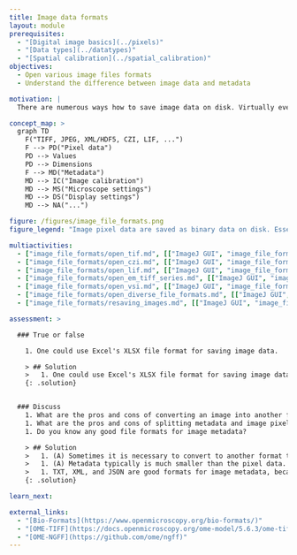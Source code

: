 ```yaml
---
title: Image data formats
layout: module
prerequisites:
  - "[Digital image basics](../pixels)"
  - "[Data types](../datatypes)"
  - "[Spatial calibration](../spatial_calibration)"
objectives:
  - Open various image files formats
  - Understand the difference between image data and metadata

motivation: |
  There are numerous ways how to save image data on disk. Virtually every microscope vendor has their own file format. It is thus very important to understand how to open those files and inspect their content. Moreover, some software will open only specific image file formats and thus it is sometime necessary to re-save the data. During such image file format conversions information can be lost; it is important to be aware of this and avoid such information loss as much as possible.

concept_map: >
  graph TD
    F("TIFF, JPEG, XML/HDF5, CZI, LIF, ...")
    F --> PD("Pixel data")
    PD --> Values
    PD --> Dimensions
    F --> MD("Metadata")
    MD --> IC("Image calibration")
    MD --> MS("Microscope settings")
    MD --> DS("Display settings")
    MD --> NA("...")

figure: /figures/image_file_formats.png
figure_legend: "Image pixel data are saved as binary data on disk. Essential metadata is needed to load the binary data into an image array."

multiactivities:
  - ["image_file_formats/open_tif.md", [["ImageJ GUI", "image_file_formats/open_tif_imagejgui.md"],["python BioIO", "image_file_formats/open_tif_bioio.py"]]]
  - ["image_file_formats/open_czi.md", [["ImageJ GUI", "image_file_formats/open_czi_imagejgui.md"],["python BioIO", "image_file_formats/open_czi_bioio.py"]]]
  - ["image_file_formats/open_lif.md", [["ImageJ GUI", "image_file_formats/open_lif_imagejgui.md"],["python BioIO", "image_file_formats/open_lif_bioio.py"]]]
  - ["image_file_formats/open_em_tiff_series.md", [["ImageJ GUI", "image_file_formats/open_em_tiff_series_imagejgui.md"],["python BioIO", "image_file_formats/open_em_tiff_series_bioio.py"]]]
  - ["image_file_formats/open_vsi.md", [["ImageJ GUI", "image_file_formats/open_vsi_imagejgui.md"],["python BioIO", "image_file_formats/open_vsi_bioio.py"]]]
  - ["image_file_formats/open_diverse_file_formats.md", [["ImageJ GUI", "image_file_formats/open_diverse_file_formats_imagejgui.md"],["python BioIO", "image_file_formats/open_diverse_file_formats_bioio.py"]]]
  - ["image_file_formats/resaving_images.md", [["ImageJ GUI", "image_file_formats/resaving_images_imagejgui.md", "markdown"]]]

assessment: >

  ### True or false

    1. One could use Excel's XLSX file format for saving image data.

    > ## Solution
    >   1. One could use Excel's XLSX file format for saving image data. **True**, the matrix of each sheet could represent one image plane and one could use the first sheet to store metadata and the mapping of each sheet (image plane) to the zct coordinates, e.g. `sheet 12  c 2  z 3  t 1`.
    {: .solution}


  ### Discuss
    1. What are the pros and cons of converting an image into another format?
    1. What are the pros and cons of splitting metadata and image pixel data into separate files?
    1. Do you know any good file formats for image metadata?

    > ## Solution
    >   1. (A) Sometimes it is necessary to convert to another format to be able to open the image in a specific software. (B) Converting an image to another format typically loose information, e.g. because the file format that you are saving to cannot represent all the metadata of the original image file. Thus, it is in general recommened to keep to original image file. (C) Converting to a file format with good compression may save you considerable disk space.
    >   1. (A) Metadata typically is much smaller than the pixel data. Thus, it can be a good idea to keep metadata in a separate file that can be readily inspected (inspecting the potentially TB sized pixel data files can be tricky). (B) The best file formats for metadata and pixel data can be very different due to the nature of the data, thus splitting can make sense. (C) Having separate files always bares the risk that you loose one of them, e.g. you may forget to copy both to a new folder.
    >   1. TXT, XML, and JSON are good formats for image metadata, because they are human readable standard formats that can be openend with any text editor.
    {: .solution}

learn_next:

external_links:
  - "[Bio-Formats](https://www.openmicroscopy.org/bio-formats/)"
  - "[OME-TIFF](https://docs.openmicroscopy.org/ome-model/5.6.3/ome-tiff/)"
  - "[OME-NGFF](https://github.com/ome/ngff)"
---
```

